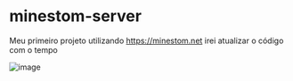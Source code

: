 # minestom-server

Meu primeiro projeto utilizando https://minestom.net
irei atualizar o código com o tempo

![image](https://github.com/user-attachments/assets/ef0eec92-5b8f-43b3-8c96-0adfb178cfce)
